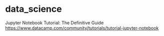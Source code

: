 # data_science

Jupyter Notebook Tutorial: The Definitive Guide
<br />
https://www.datacamp.com/community/tutorials/tutorial-jupyter-notebook
